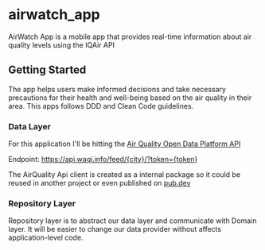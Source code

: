 # airwatch_app

AirWatch App is a mobile app that provides real-time information about air quality levels using the IQAir API

## Getting Started

The app helps users make informed decisions and take necessary precautions for their health and well-being based on the air quality in their area.
This apps follows DDD and Clean Code guidelines.


### Data Layer
For this application I'll be hitting the [Air Quality Open Data Platform API](https://www.iqair.com) 

Endpoint: https://api.waqi.info/feed/{city}/?token={token}

The AirQuality Api client is created as a internal package so it could be reused in another project or even published on [pub.dev](https://pub.dev/)


### Repository Layer
Repository layer is to abstract our data layer and communicate with Domain layer. It will be easier to change our data provider without affects application-level code.



